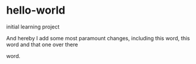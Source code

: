 # hello-world
initial learning project

And hereby I add some most paramount changes, including this word, this word and that one over there 



word.

